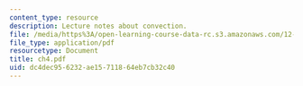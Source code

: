 ```yaml
---
content_type: resource
description: Lecture notes about convection.
file: /media/https%3A/open-learning-course-data-rc.s3.amazonaws.com/12-820-turbulence-in-the-ocean-and-atmosphere-spring-2007/dc4dec956232ae15711864eb7cb32c40_ch4.pdf
file_type: application/pdf
resourcetype: Document
title: ch4.pdf
uid: dc4dec95-6232-ae15-7118-64eb7cb32c40
---
```

